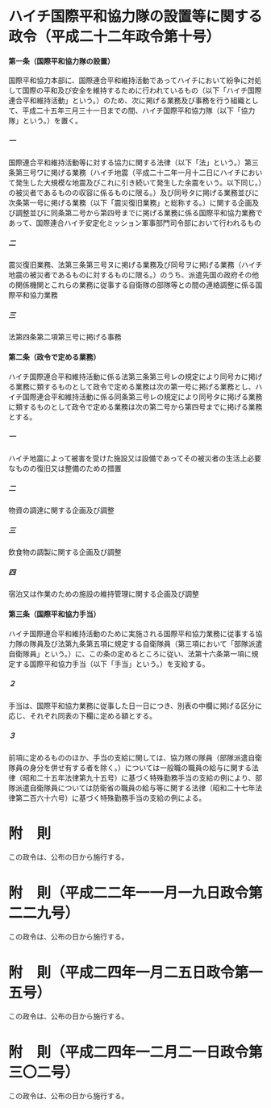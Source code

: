 # ハイチ国際平和協力隊の設置等に関する政令（平成二十二年政令第十号）
#### 第一条（国際平和協力隊の設置）
国際平和協力本部に、国際連合平和維持活動であってハイチにおいて紛争に対処して国際の平和及び安全を維持するために行われているもの（以下「ハイチ国際連合平和維持活動」という。）のため、次に掲げる業務及び事務を行う組織として、平成二十五年三月三十一日までの間、ハイチ国際平和協力隊（以下「協力隊」という。）を置く。
##### 一
国際連合平和維持活動等に対する協力に関する法律（以下「法」という。）第三条第三号ワに掲げる業務（ハイチ地震（平成二十二年一月十二日にハイチにおいて発生した大規模な地震及びこれに引き続いて発生した余震をいう。以下同じ。）の被災者であるものの収容に係るものに限る。）及び同号タに掲げる業務並びに次条第一号に掲げる業務（以下「震災復旧業務」と総称する。）に関する企画及び調整並びに同条第二号から第四号までに掲げる業務に係る国際平和協力業務であって、国際連合ハイチ安定化ミッション軍事部門司令部において行われるもの
##### 二
震災復旧業務、法第三条第三号ヌに掲げる業務及び同号ヲに掲げる業務（ハイチ地震の被災者であるものに対するものに限る。）のうち、派遣先国の政府その他の関係機関とこれらの業務に従事する自衛隊の部隊等との間の連絡調整に係る国際平和協力業務
##### 三
法第四条第二項第三号に掲げる事務
#### 第二条（政令で定める業務）
ハイチ国際連合平和維持活動に係る法第三条第三号レの規定により同号カに掲げる業務に類するものとして政令で定める業務は次の第一号に掲げる業務とし、ハイチ国際連合平和維持活動に係る同条第三号レの規定により同号タに掲げる業務に類するものとして政令で定める業務は次の第二号から第四号までに掲げる業務とする。
##### 一
ハイチ地震によって被害を受けた施設又は設備であってその被災者の生活上必要なものの復旧又は整備のための措置
##### 二
物資の調達に関する企画及び調整
##### 三
飲食物の調製に関する企画及び調整
##### 四
宿泊又は作業のための施設の維持管理に関する企画及び調整
#### 第三条（国際平和協力手当）
ハイチ国際連合平和維持活動のために実施される国際平和協力業務に従事する協力隊の隊員及び法第九条第五項に規定する自衛隊員（第三項において「部隊派遣自衛隊員」という。）に、この条の定めるところに従い、法第十六条第一項に規定する国際平和協力手当（以下「手当」という。）を支給する。
##### ２
手当は、国際平和協力業務に従事した日一日につき、別表の中欄に掲げる区分に応じ、それぞれ同表の下欄に定める額とする。
##### ３
前項に定めるもののほか、手当の支給に関しては、協力隊の隊員（部隊派遣自衛隊員の身分を併せ有する者を除く。）については一般職の職員の給与に関する法律（昭和二十五年法律第九十五号）に基づく特殊勤務手当の支給の例により、部隊派遣自衛隊員については防衛省の職員の給与等に関する法律（昭和二十七年法律第二百六十六号）に基づく特殊勤務手当の支給の例による。
# 附　則
この政令は、公布の日から施行する。
# 附　則（平成二二年一一月一九日政令第二二九号）
この政令は、公布の日から施行する。
# 附　則（平成二四年一月二五日政令第一五号）
この政令は、公布の日から施行する。
# 附　則（平成二四年一二月二一日政令第三〇二号）
この政令は、公布の日から施行する。
